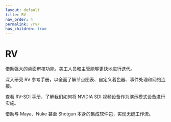 ```yaml
---
layout: default
title: RV
nav_order: 4
permalink: /rv/
has_children: true
---
```


# RV

借助强大的桌面审核功能，美工人员和主管能够更快地进行迭代。

深入研究 RV 参考手册，以全面了解节点图表、自定义着色器、事件处理和网络连接。

查看 RV-SDI 手册，了解我们如何将 NVIDIA SDI 视频设备作为演示模式设备进行实施。

借助与 Maya、Nuke 甚至 Shotgun 本身的集成软件包，实现无缝工作流。
